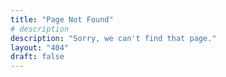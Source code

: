 ```yaml
---
title: "Page Not Found"
# description
description: "Sorry, we can't find that page."
layout: "404"
draft: false
---
```

